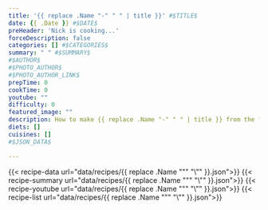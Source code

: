 ```yaml
---
title: '{{ replace .Name "-" " " | title }}' #$TITLE$
date: {{ .Date }} #$DATE$
preHeader: 'Nick is cooking...'
forceDescription: false
categories: [] #$CATEGORIES$
summary: " " #$SUMMARY$
#$AUTHOR$
#$PHOTO_AUTHOR$
#$PHOTO_AUTHOR_LINK$
prepTime: 0
cookTime: 0
youtube: ""
difficulty: 0
featured_image: ""
description: How to make {{ replace .Name "-" " " | title }} from the free online cookbook
diets: []
cuisines: []
#$JSON_DATA$

---
```

{{< recipe-data url="data/recipes/{{ replace .Name "\"" "\\\"" }}.json">}}
{{< recipe-summary url="data/recipes/{{ replace .Name "\"" "\\\"" }}.json">}}
{{< recipe-youtube url="data/recipes/{{ replace .Name "\"" "\\\"" }}.json">}}
{{< recipe-list url="data/recipes/{{ replace .Name "\"" "\\\"" }}.json">}}
